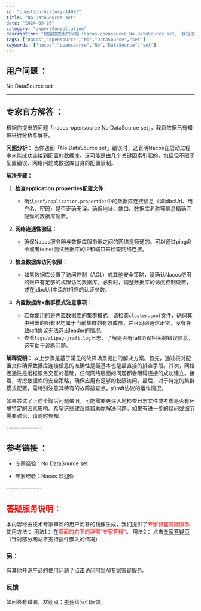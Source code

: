 ```yaml
---
id: "question-history-14993"
title: "No DataSource set"
date: "2024-09-26"
category: "expertConsultation"
description: "根据你提出的问题「nacos-opensource No DataSource set」，我将依据已有知识进行分析与解答。**问题分析：**当你遇到「No DataSource set」错误时，这表明Nacos在启动过程中未能成功连接到配置的数据库。这可能是由几个关键因素引起的，包括但不限于配置错误"
tags: ["nacos","opensource","No","DataSource","set"]
keywords: ["nacos","opensource","No","DataSource","set"]
---
```


## 用户问题 ： 
 No DataSource set  

---------------
## 专家官方解答 ：

根据你提出的问题「nacos-opensource No DataSource set」，我将依据已有知识进行分析与解答。

**问题分析：**
当你遇到「No DataSource set」错误时，这表明Nacos在启动过程中未能成功连接到配置的数据库。这可能是由几个关键因素引起的，包括但不限于配置错误、网络问题或数据库自身的配置限制。

**解决步骤：**

1. **检查application.properties配置文件：**
   - 确认`conf/application.properties`中的数据库连接信息（如jdbcUrl、用户名、密码）是否正确无误。确保地址、端口、数据库名称等信息精确匹配你的数据库配置。
   
2. **网络连通性验证：**
   - 确保Nacos服务器与数据库服务器之间的网络是畅通的。可以通过ping命令或者telnet测试数据库的IP和端口来检查网络连接。

3. **检查数据库访问权限：**
   - 如果数据库设置了访问控制（ACL）或其他安全策略，请确认Nacos使用的账户有足够的权限访问数据库。必要时，调整数据库的访问控制设置，或在jdbcUrl中添加相应的认证参数。

4. **内置数据库+集群模式注意事项：**
   - 若你使用的是内置数据库的集群模式，请检查`cluster.conf`文件，确保其中列出的所有IP均属于当前集群的有效成员，并且网络通信正常，没有导致raft协议无法选出leader的情况。
   - 查看`logs/alipay-jraft.log`日志，了解是否有raft协议相关的错误信息，这有助于诊断问题。

**解释说明：**
以上步骤是基于常见的故障场景提出的解决方案。首先，通过核对配置文件确保数据库连接信息的准确性是最基本也是最直接的排查手段。其次，网络连通性是远程服务交互的基础，任何网络层面的问题都会阻碍连接的成功建立。接着，考虑数据库的安全策略，确保应用有足够的权限访问。最后，对于特定的集群模式配置，需特别注意其特有的故障排查点，如raft协议的运作情况。

如果尝试了上述步骤后问题依旧，可能需要更深入地检查日志文件或考虑是否有环境特定的因素影响。希望这些建议能帮助你解决问题。如果有进一步的疑问或细节需要讨论，请随时告知。


<font color="#949494">---------------</font> 


## 参考链接 ：

* 专家经验：No DataSource set 
 
 * 专家经验：Nacos 欢迎你 


 <font color="#949494">---------------</font> 
 


## <font color="#FF0000">答疑服务说明：</font> 

本内容经由技术专家审阅的用户问答的镜像生成，我们提供了<font color="#FF0000">专家智能答疑服务</font>,使用方法：
用法1： 在<font color="#FF0000">页面的右下的浮窗”专家答疑“</font>。
用法2： 点击[专家答疑页](https://answer.opensource.alibaba.com/docs/intro)（针对部分网站不支持插件嵌入的情况）
### 另：


有其他开源产品的使用问题？[点击访问阿里AI专家答疑服务](https://answer.opensource.alibaba.com/docs/intro)。
### 反馈
如问答有错漏，欢迎点：[差评](https://ai.nacos.io/user/feedbackByEnhancerGradePOJOID?enhancerGradePOJOId=15046)给我们反馈。
